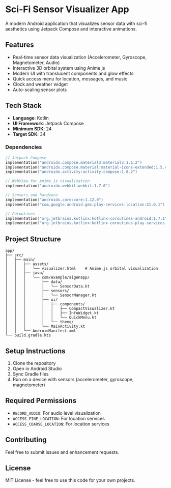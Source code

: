 # Sci-Fi Sensor Visualizer App

A modern Android application that visualizes sensor data with sci-fi aesthetics using Jetpack Compose and interactive animations.

## Features

- Real-time sensor data visualization (Accelerometer, Gyroscope, Magnetometer, Audio)
- Interactive 3D orbital system using Anime.js
- Modern UI with translucent components and glow effects
- Quick access menu for location, messages, and music
- Clock and weather widget
- Auto-scaling sensor plots

## Tech Stack

- **Language**: Kotlin
- **UI Framework**: Jetpack Compose
- **Minimum SDK**: 24
- **Target SDK**: 34

### Dependencies

```kotlin
// Jetpack Compose
implementation("androidx.compose.material3:material3:1.1.2")
implementation("androidx.compose.material:material-icons-extended:1.5.4")
implementation("androidx.activity:activity-compose:1.8.2")

// WebView for Anime.js visualization
implementation("androidx.webkit:webkit:1.7.0")

// Sensors and hardware
implementation("androidx.core:core:1.12.0")
implementation("com.google.android.gms:play-services-location:21.0.1")

// Coroutines
implementation("org.jetbrains.kotlinx:kotlinx-coroutines-android:1.7.1")
implementation("org.jetbrains.kotlinx:kotlinx-coroutines-play-services:1.7.1")
```

## Project Structure

```
app/
├── src/
│   ├── main/
│   │   ├── assets/
│   │   │   └── visualizer.html    # Anime.js orbital visualization
│   │   ├── java/
│   │   │   └── com/example/aigenapp/
│   │   │       ├── data/
│   │   │       │   └── SensorData.kt
│   │   │       ├── sensors/
│   │   │       │   └── SensorManager.kt
│   │   │       ├── ui/
│   │   │       │   ├── components/
│   │   │       │   │   ├── CompactVisualizer.kt
│   │   │       │   │   ├── InfoWidget.kt
│   │   │       │   │   └── QuickMenu.kt
│   │   │       │   └── theme/
│   │   │       └── MainActivity.kt
│   │   └── AndroidManifest.xml
└── build.gradle.kts
```

## Setup Instructions

1. Clone the repository
2. Open in Android Studio
3. Sync Gradle files
4. Run on a device with sensors (accelerometer, gyroscope, magnetometer)

## Required Permissions

- `RECORD_AUDIO`: For audio level visualization
- `ACCESS_FINE_LOCATION`: For location services
- `ACCESS_COARSE_LOCATION`: For location services

## Contributing

Feel free to submit issues and enhancement requests.

## License

MIT License - feel free to use this code for your own projects.
